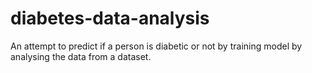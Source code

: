 # diabetes-data-analysis

An attempt to predict if a person is diabetic or not by training  model by analysing the data from a dataset.